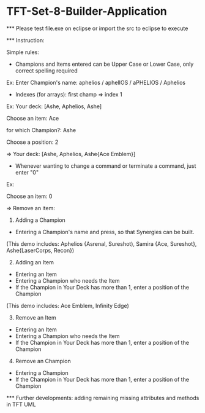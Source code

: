 # TFT-Set-8-Builder-Application
*** Please test file.exe on eclipse or import the src to eclipse to execute

*** Instruction:

Simple rules:
- Champions and Items entered can be Upper Case or Lower Case, only correct spelling required
  
Ex: Enter Champion's name: aphelios / aphelIOS / aPHELIOS / Aphelios

- Indexes (for arrays): first champ => index 1
  
Ex: Your deck: [Ashe, Aphelios, Ashe]

Choose an item: Ace

for which Champion?: Ashe

Choose a position: 2

=> Your deck: [Ashe, Aphelios, Ashe{Ace Emblem}]

- Whenever wanting to change a command or terminate a command, just enter "0"

Ex:

Choose an item: 0

=> Remove an item:

1. Adding a Champion

- Entering a Champion's name and press, so that Synergies can be built.

(This demo includes: Aphelios {Asrenal, Sureshot), Samira {Ace, Sureshot}, Ashe{LaserCorps, Recon})

2. Adding an Item

- Entering an Item
- Entering a Champion who needs the Item
- If the Champion in Your Deck has more than 1, enter a position of the Champion

(This demo includes: Ace Emblem, Infinity Edge)

3. Remove an Item
- Entering an Item
- Entering a Champion who needs the Item
- If the Champion in Your Deck has more than 1, enter a position of the Champion

4. Remove an Champion
- Entering a Champion
- If the Champion in Your Deck has more than 1, enter a position of the Champion

*** Further developments: adding remaining missing attributes and methods in TFT UML
